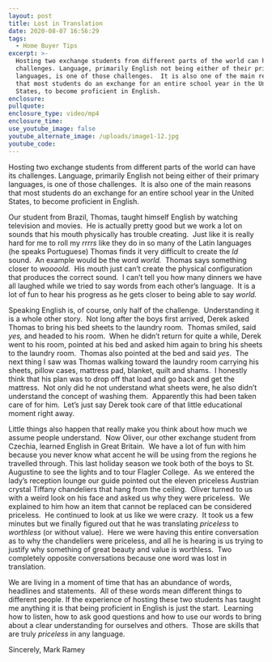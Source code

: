 ```yaml
---
layout: post
title: Lost in Translation
date: 2020-08-07 16:56:29
tags:
  - Home Buyer Tips
excerpt: >-
  Hosting two exchange students from different parts of the world can have its
  challenges. Language, primarily English not being either of their primary
  languages, is one of those challenges.  It is also one of the main reasons
  that most students do an exchange for an entire school year in the United
  States, to become proficient in English.
enclosure:
pullquote:
enclosure_type: video/mp4
enclosure_time:
use_youtube_image: false
youtube_alternate_image: /uploads/image1-12.jpg
youtube_code:
---
```


Hosting two exchange students from different parts of the world can have its challenges. Language, primarily English not being either of their primary languages, is one of those challenges.&nbsp; It is also one of the main reasons that most students do an exchange for an entire school year in the United States, to become proficient in English.&nbsp;

Our student from Brazil, Thomas, taught himself English by watching television and movies.&nbsp; He is actually pretty good but we work a lot on sounds that his mouth physically has trouble creating.&nbsp; Just like it is really hard for me to roll my *rrrrs* like they do in so many of the Latin languages (he speaks Portuguese) Thomas finds it very difficult to create the *ld* sound.*&nbsp;* An example would be the word *world.&nbsp;* Thomas says something closer to *woooold.&nbsp;* His mouth just can’t create the physical configuration that produces the correct sound.&nbsp; I can’t tell you how many dinners we have all laughed while we tried to say words from each other’s language.&nbsp; It is a lot of fun to hear his progress as he gets closer to being able to say *world.*&nbsp;

Speaking English is, of course, only half of the challenge.&nbsp; Understanding it is a whole other story.&nbsp; Not long after the boys first arrived, Derek asked Thomas to bring his bed sheets to the laundry room.&nbsp; Thomas smiled, said *yes,* and headed to his room.&nbsp; When he didn’t return for quite a while, Derek went to his room, pointed at his bed and asked him again to bring his sheets to the laundry room.&nbsp; Thomas also pointed at the bed and said *yes*.&nbsp; The next thing I saw was Thomas walking toward the laundry room carrying his sheets, pillow cases, mattress pad, blanket, quilt and shams.&nbsp; I honestly think that his plan was to drop off that load and go back and get the mattress.&nbsp; Not only did he not understand what sheets were, he also didn’t understand the concept of washing them.&nbsp; Apparently this had been taken care of for him.&nbsp; Let’s just say Derek took care of that little educational moment right away.

Little things also happen that really make you think about how much we assume people understand.&nbsp; Now Oliver, our other exchange student from Czechia, learned English in Great Britain.&nbsp; We have a lot of fun with him because you never know what accent he will be using from the regions he travelled through. This last holiday season we took both of the boys to St. Augustine to see the lights and to tour Flagler College.&nbsp; As we entered the lady’s reception lounge our guide pointed out the eleven priceless Austrian crystal Tiffany chandeliers that hang from the ceiling.&nbsp; Oliver turned to us with a weird look on his face and asked us why they were priceless.&nbsp; We explained to him how an item that cannot be replaced can be considered priceless.&nbsp; He continued to look at us like we were crazy.&nbsp; It took us a few minutes but we finally figured out that he was translating *priceless* to *worthless* (or without value).&nbsp; Here we were having this entire conversation as to why the chandeliers were priceless, and all he is hearing is us trying to justify why something of great beauty and value is worthless.&nbsp; Two completely opposite conversations because one word was lost in translation.&nbsp;&nbsp;

We are living in a moment of time that has an abundance of words, headlines and statements.&nbsp; All of these words mean different things to different people. If the experience of hosting these two students has taught me anything it is that being proficient in English is just the start.&nbsp; Learning how to listen, how to ask good questions and how to use our words to bring about a clear understanding for ourselves and others.&nbsp; Those are skills that are truly *priceless* in any language.&nbsp;&nbsp;

Sincerely, Mark Ramey